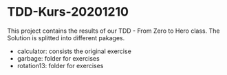 # TDD-Kurs-20201210

This project contains the results of our TDD - From Zero to Hero class. The Solution is splitted into different pakages.

* calculator: consists the original exercise
* garbage: folder for exercises
* rotation13: folder for exercises
